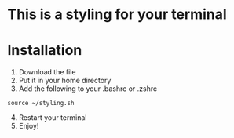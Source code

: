 # This is a styling for your terminal

# Installation
1. Download the file
2. Put it in your home directory
3. Add the following to your .bashrc or .zshrc
```
source ~/styling.sh
```
4. Restart your terminal
5. Enjoy!
```